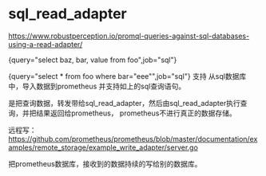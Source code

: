 # sql_read_adapter

https://www.robustperception.io/promql-queries-against-sql-databases-using-a-read-adapter/


{query="select baz, bar, value from foo",job="sql"}

{query="select *  from foo where bar=\"eee\"",job="sql"}
支持 从sql数据库中，导入数据到prometheus 并支持如上的sql查询语句。

是把查询数据，转发带给sql_read_adapter，然后由sql_read_adapter执行查询，并把结果返回给prometheus，
prometheus不进行真正的数据存储。


远程写：
https://github.com/prometheus/prometheus/blob/master/documentation/examples/remote_storage/example_write_adapter/server.go

把prometheus数据库，接收到的数据持续的写给别的数据库。